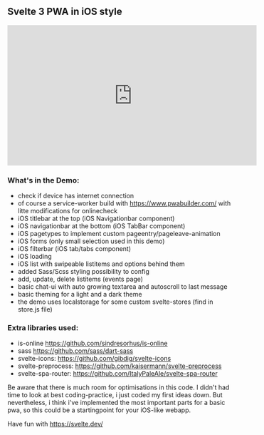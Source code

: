## Svelte 3 PWA in iOS style

<iframe width="560" height="315" src="https://www.youtube.com/embed/ZUQ4QqBm7mk?controls=0" frameborder="0" allow="accelerometer; autoplay; encrypted-media; gyroscope; picture-in-picture" allowfullscreen></iframe>

### What's in the Demo:
- check if device has internet connection
- of course a service-worker build with https://www.pwabuilder.com/ with litte modifications for onlinecheck
- iOS titlebar at the top (iOS Navigationbar component)
- iOS navigationbar at the bottom (iOS TabBar component)
- iOS pagetypes to implement custom pageentry/pageleave-animation
- iOS forms (only small selection used in this demo)
- iOS filterbar (iOS tab/tabs component)
- iOS loading
- iOS list with swipeable listitems and options behind them
- added Sass/Scss styling possibility to config
- add, update, delete listitems (events page)
- basic chat-ui with auto growing textarea and autoscroll to last message
- basic theming for a light and a dark theme
- the demo uses localstorage for some custom svelte-stores (find in store.js file)

### Extra libraries used:
 - is-online https://github.com/sindresorhus/is-online
 - sass https://github.com/sass/dart-sass
 - svelte-icons: https://github.com/gibdig/svelte-icons
 - svelte-preprocess: https://github.com/kaisermann/svelte-preprocess
 - svelte-spa-router: https://github.com/ItalyPaleAle/svelte-spa-router


Be aware that there is much room for optimisations in this code. I didn't had time to look at best coding-practice,
i just coded my first ideas down. But nevertheless, i think i've implemented the most important parts for a basic
pwa, so this could be a startingpoint for your iOS-like webapp.

Have fun with https://svelte.dev/
